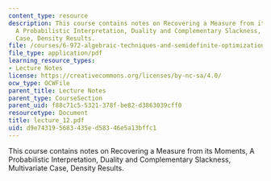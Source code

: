 ```yaml
---
content_type: resource
description: This course contains notes on Recovering a Measure from its Moments,
  A Probabilistic Interpretation, Duality and Complementary Slackness, Multivariate
  Case, Density Results.
file: /courses/6-972-algebraic-techniques-and-semidefinite-optimization-spring-2006/d9e743195683435ed58346e5a13bffc1_lecture_12.pdf
file_type: application/pdf
learning_resource_types:
- Lecture Notes
license: https://creativecommons.org/licenses/by-nc-sa/4.0/
ocw_type: OCWFile
parent_title: Lecture Notes
parent_type: CourseSection
parent_uid: f88c71c5-5321-378f-be82-d3863039cff0
resourcetype: Document
title: lecture_12.pdf
uid: d9e74319-5683-435e-d583-46e5a13bffc1
---
```

This course contains notes on Recovering a Measure from its Moments, A Probabilistic Interpretation, Duality and Complementary Slackness, Multivariate Case, Density Results.